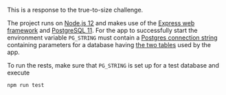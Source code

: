 This is a response to the true-to-size challenge.

The project runs on [Node.js 12](https://nodejs.org/en/) and makes use of the [Express web framework](https://nodejs.org/en/) and [PostgreSQL 11](https://www.postgresql.org/). For the app to successfully start the environment variable `PG_STRING` must contain a [Postgres connection string](https://www.postgresql.org/docs/current/libpq-connect.html#LIBPQ-CONNSTRING) containing parameters for a database having [the two tables](postgres/setup.sql) used by the app.

To run the rests, make sure that `PG_STRING` is set up for a test database and execute

```shell
npm run test
```
